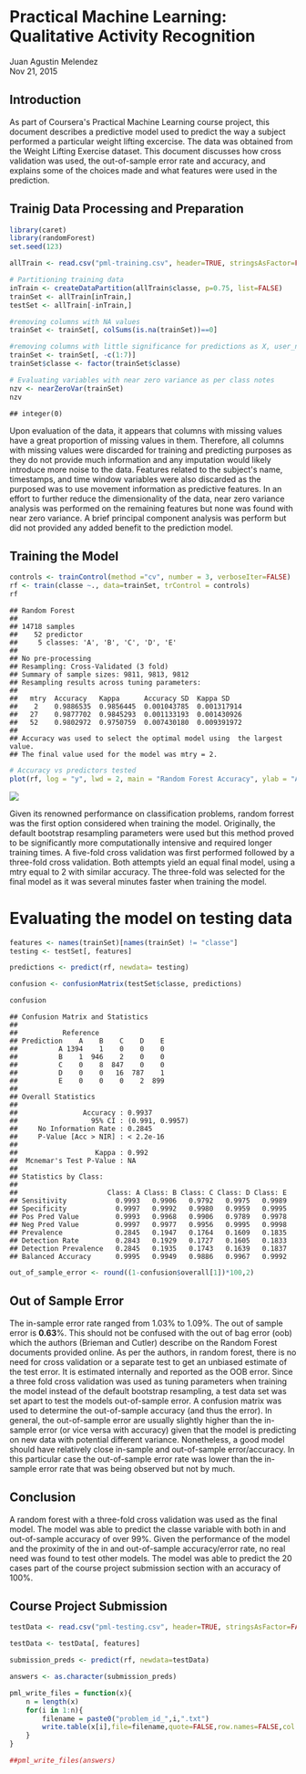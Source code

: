 # Practical Machine Learning: Qualitative Activity Recognition
Juan Agustin Melendez  
Nov 21, 2015  

## Introduction  

As part of Coursera's Practical Machine Learning course project, this document describes a predictive model used to predict the way a subject performed a particular weight lifting excercise. The data was obtained from the Weight Lifting Exercise dataset. This document discusses how cross validation was used, the out-of-sample error rate and accuracy, and explains some of the choices made and what features were used in the prediction. 

## Trainig Data Processing and Preparation


```r
library(caret)
library(randomForest)
set.seed(123)

allTrain <- read.csv("pml-training.csv", header=TRUE, stringsAsFactor=FALSE, na.strings = c("NA",""," ","#DIV/0!"))

# Partitioning training data
inTrain <- createDataPartition(allTrain$classe, p=0.75, list=FALSE)
trainSet <- allTrain[inTrain,]
testSet <- allTrain[-inTrain,]

#removing columns with NA values
trainSet <- trainSet[, colSums(is.na(trainSet))==0]

#removing columns with little significance for predictions as X, user_name, timestamp and window variables. 
trainSet <- trainSet[, -c(1:7)]
trainSet$classe <- factor(trainSet$classe)

# Evaluating variables with near zero variance as per class notes
nzv <- nearZeroVar(trainSet)
nzv
```

```
## integer(0)
```

Upon evaluation of the data, it appears that columns with missing values have a great proportion of missing values in them. Therefore, all columns with missing values were discarded for training and predicting purposes as they do not provide much information and any imputation would likely introduce more noise to the data. Features related to the subject's name, timestamps, and time window variables were also discarded as the purposed was to use movement information as predictive features. In an effort to further reduce the dimensionality of the data, near zero variance analysis was performed on the remaining features but none was found with near zero variance. A brief principal component analysis was perform but did not provided any added benefit to the prediction model.  

## Training the Model


```r
controls <- trainControl(method ="cv", number = 3, verboseIter=FALSE)  
rf <- train(classe ~., data=trainSet, trControl = controls)
rf
```

```
## Random Forest 
## 
## 14718 samples
##    52 predictor
##     5 classes: 'A', 'B', 'C', 'D', 'E' 
## 
## No pre-processing
## Resampling: Cross-Validated (3 fold) 
## Summary of sample sizes: 9811, 9813, 9812 
## Resampling results across tuning parameters:
## 
##   mtry  Accuracy   Kappa      Accuracy SD  Kappa SD   
##    2    0.9886535  0.9856445  0.001043785  0.001317914
##   27    0.9877702  0.9845293  0.001133193  0.001430926
##   52    0.9802972  0.9750759  0.007430180  0.009391972
## 
## Accuracy was used to select the optimal model using  the largest value.
## The final value used for the model was mtry = 2.
```

```r
# Accuracy vs predictors tested
plot(rf, log = "y", lwd = 2, main = "Random Forest Accuracy", ylab = "Accuracy", xlab = "Predictors")
```

![](PeerAss_files/figure-html/unnamed-chunk-2-1.png) 

Given its renowned performance on classification problems, random forrest was the first option considered when training the model. Originally, the default bootstrap resampling parameters were used but this method proved to be significantly more computationally intensive and required longer training times. A five-fold cross validation was first performed followed by a three-fold cross validation. Both attempts yield an equal final model, using a mtry equal to 2 with similar accuracy. The three-fold was selected for the final model as it was several minutes faster when training the model. 

# Evaluating the model on testing data


```r
features <- names(trainSet)[names(trainSet) != "classe"]
testing <- testSet[, features]

predictions <- predict(rf, newdata= testing)

confusion <- confusionMatrix(testSet$classe, predictions)

confusion
```

```
## Confusion Matrix and Statistics
## 
##           Reference
## Prediction    A    B    C    D    E
##          A 1394    1    0    0    0
##          B    1  946    2    0    0
##          C    0    8  847    0    0
##          D    0    0   16  787    1
##          E    0    0    0    2  899
## 
## Overall Statistics
##                                          
##                Accuracy : 0.9937         
##                  95% CI : (0.991, 0.9957)
##     No Information Rate : 0.2845         
##     P-Value [Acc > NIR] : < 2.2e-16      
##                                          
##                   Kappa : 0.992          
##  Mcnemar's Test P-Value : NA             
## 
## Statistics by Class:
## 
##                      Class: A Class: B Class: C Class: D Class: E
## Sensitivity            0.9993   0.9906   0.9792   0.9975   0.9989
## Specificity            0.9997   0.9992   0.9980   0.9959   0.9995
## Pos Pred Value         0.9993   0.9968   0.9906   0.9789   0.9978
## Neg Pred Value         0.9997   0.9977   0.9956   0.9995   0.9998
## Prevalence             0.2845   0.1947   0.1764   0.1609   0.1835
## Detection Rate         0.2843   0.1929   0.1727   0.1605   0.1833
## Detection Prevalence   0.2845   0.1935   0.1743   0.1639   0.1837
## Balanced Accuracy      0.9995   0.9949   0.9886   0.9967   0.9992
```

```r
out_of_sample_error <- round((1-confusion$overall[1])*100,2)
```

## Out of Sample Error

The in-sample error rate ranged from 1.03% to 1.09%. The out of sample error is **0.63**%. This should not be confused with the out of bag error (oob) which the authors (Brieman and Cutler) describe on the Random Forest documents provided online. As per the authors, in random forest, there is no need for cross validation or a separate test to get an unbiased estimate of the test error. It is estimated internally and reported as the OOB error. Since a three fold cross validation was used as tuning parameters when training the model instead of the default bootstrap resampling, a test data set was set apart to test the models out-of-sample error. A confusion matrix was used to determine the out-of-sample accuracy (and thus the error). In general, the out-of-sample error are usually slightly higher than the in-sample error (or vice versa with accuracy) given that the model is predicting on new data with potential different variance. Nonetheless, a good model should have relatively close in-sample and out-of-sample error/accuracy. In this particular case the out-of-sample error rate was lower than the in-sample error rate that was being observed but not by much.


## Conclusion 

A random forest with a three-fold cross validation was used as the final model. The model was able to predict the classe variable with both in and out-of-sample accuracy of over 99%. Given the performance of the model and the proximity of the in and out-of-sample accuracy/error rate, no real need was found to test other models. The model was able to predict the 20 cases part of the course project submission section with an accuracy of 100%. 

## Course Project Submission 


```r
testData <- read.csv("pml-testing.csv", header=TRUE, stringsAsFactor=FALSE, na.strings = c("NA",""," ","#DIV/0!"))

testData <- testData[, features]

submission_preds <- predict(rf, newdata=testData)

answers <- as.character(submission_preds)

pml_write_files = function(x){
    n = length(x)
    for(i in 1:n){
        filename = paste0("problem_id_",i,".txt")
        write.table(x[i],file=filename,quote=FALSE,row.names=FALSE,col.names=FALSE)
    }
}

##pml_write_files(answers)
```
